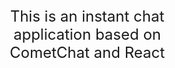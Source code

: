 <div style="width:100%">
    <div style="width:50%; font-size: 24px">
        <div align="center">
          This is an instant chat application based on CometChat and React
        </div>    
    </div>    
</div>